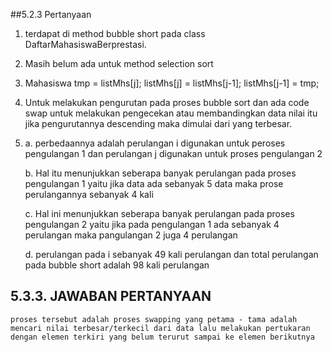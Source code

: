 ##5.2.3 Pertanyaan
1.	terdapat di method bubble short pada class DaftarMahasiswaBerprestasi.
2.	Masih belum ada untuk method selection sort
3.	Mahasiswa tmp = listMhs[j];
    listMhs[j] = listMhs[j-1];
    listMhs[j-1] = tmp;
4.	Untuk melakukan pengurutan pada proses bubble sort dan ada code swap untuk melakukan pengecekan  atau      membandingkan data nilai itu jika pengurutannya descending maka dimulai dari yang terbesar.
5.
    a. perbedaannya adalah perulangan i digunakan untuk peroses pengulangan 1 dan perulangan j digunakan untuk proses pengulangan 2

    b. Hal itu menunjukkan seberapa banyak perulangan pada proses pengulangan 1 yaitu jika data ada sebanyak 5 data maka prose perulangannya sebanyak 4 kali

    c. Hal ini menunjukkan seberapa banyak perulangan pada proses pengulangan 2 yaitu jika pada pengulangan 1 ada sebanyak 4 perulangan maka pangulangan 2 juga 4 perulangan

    d. perulangan pada i sebanyak 49 kali perulangan dan total perulangan pada bubble short adalah 98 kali perulangan

 ## 5.3.3. JAWABAN PERTANYAAN
    proses tersebut adalah proses swapping yang petama - tama adalah mencari nilai terbesar/terkecil dari data lalu melakukan pertukaran dengan elemen terkiri yang belum terurut sampai ke elemen berikutnya
